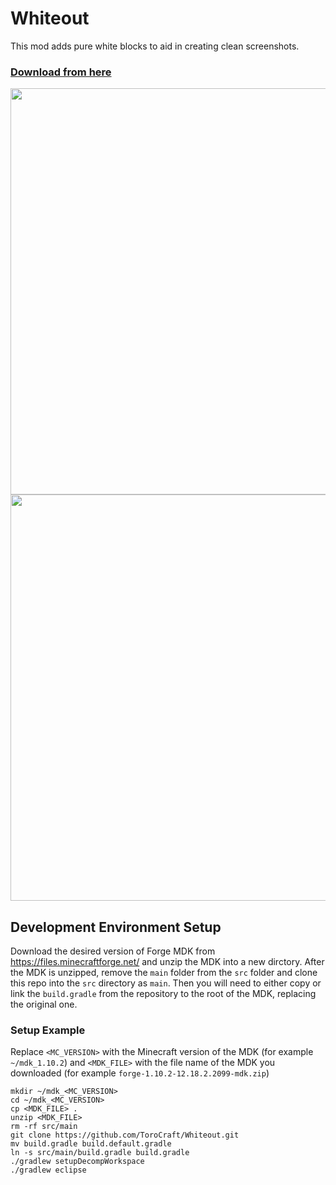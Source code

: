 
# Whiteout
This mod adds pure white blocks to aid in creating clean screenshots.

### [Download from here](https://minecraft.curseforge.com/projects/whiteout)

<img src="http://i.imgur.com/KyPcshE.png" width="650"/>

<img src="http://i.imgur.com/IQvDW1Q.png" width="650"/>

## Development Environment Setup
Download the desired version of Forge MDK from https://files.minecraftforge.net/ and unzip the MDK into a new dirctory. After the MDK is unzipped, remove the `main` folder from the `src` folder and clone this repo into the `src` directory as `main`. Then you will need to either copy or link the `build.gradle` from the repository to the root of the MDK, replacing the original one. 

### Setup Example
Replace `<MC_VERSION>` with the Minecraft version of the MDK (for example `~/mdk_1.10.2`) and `<MDK_FILE>` with the file name of the MDK you downloaded (for example `forge-1.10.2-12.18.2.2099-mdk.zip`)

```
mkdir ~/mdk_<MC_VERSION>
cd ~/mdk_<MC_VERSION>
cp <MDK_FILE> .
unzip <MDK_FILE>
rm -rf src/main
git clone https://github.com/ToroCraft/Whiteout.git
mv build.gradle build.default.gradle
ln -s src/main/build.gradle build.gradle
./gradlew setupDecompWorkspace
./gradlew eclipse
```
